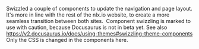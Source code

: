 Swizzled a couple of components to update the navigation and page layout. 
It's more in line with the rest of the nlx.io website, to create a more seamless transition between both sites.
​
Component swizzling is marked to use with caution, because Docusaurus is not in beta yet. 
See also https://v2.docusaurus.io/docs/using-themes#swizzling-theme-components
​
Only the CSS is changed in the components here.
